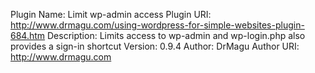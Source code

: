 Plugin Name: Limit wp-admin access
Plugin URI: http://www.drmagu.com/using-wordpress-for-simple-websites-plugin-684.htm
Description: Limits access to wp-admin and wp-login.php also provides a sign-in shortcut
Version: 0.9.4
Author: DrMagu
Author URI: http://www.drmagu.com